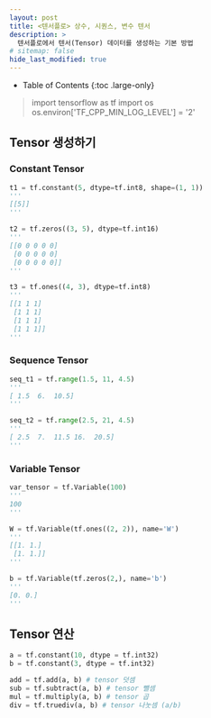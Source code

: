 ```yaml
---
layout: post
title: <텐서플로> 상수, 시퀀스, 변수 텐서
description: >
  텐서플로에서 텐서(Tensor) 데이터를 생성하는 기본 방법
# sitemap: false
hide_last_modified: true
---
```


- Table of Contents
{:toc .large-only}

> import tensorflow as tf
import os
os.environ['TF_CPP_MIN_LOG_LEVEL'] = '2'

## Tensor 생성하기

### Constant Tensor
~~~python
t1 = tf.constant(5, dtype=tf.int8, shape=(1, 1))
'''
[[5]]
'''

t2 = tf.zeros((3, 5), dtype=tf.int16)
'''
[[0 0 0 0 0]
 [0 0 0 0 0]
 [0 0 0 0 0]]
'''

t3 = tf.ones((4, 3), dtype=tf.int8)
'''
[[1 1 1]
 [1 1 1]
 [1 1 1]
 [1 1 1]]
'''
~~~

### Sequence Tensor
~~~python
seq_t1 = tf.range(1.5, 11, 4.5)
'''
[ 1.5  6.  10.5]
'''

seq_t2 = tf.range(2.5, 21, 4.5)
'''
[ 2.5  7.  11.5 16.  20.5]
'''
~~~

### Variable Tensor
~~~python
var_tensor = tf.Variable(100)
'''
100
'''

W = tf.Variable(tf.ones((2, 2)), name='W')
'''
[[1. 1.]
 [1. 1.]]
'''

b = tf.Variable(tf.zeros(2,), name='b')
'''
[0. 0.]
'''
~~~

## Tensor 연산

~~~python
a = tf.constant(10, dtype = tf.int32)
b = tf.constant(3, dtype = tf.int32)

add = tf.add(a, b) # tensor 덧셈
sub = tf.subtract(a, b) # tensor 뺄셈
mul = tf.multiply(a, b) # tensor 곱
div = tf.truediv(a, b) # tensor 나눗셈 (a/b)

~~~